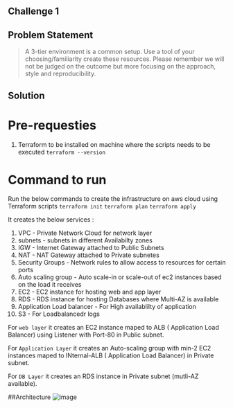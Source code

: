 ## Challenge 1

## Problem Statement

> A 3-tier environment is a common setup. Use a tool of your choosing/familiarity create these resources. Please remember we will not be judged on the outcome but more focusing on the approach, style and reproducibility.


## Solution

# Pre-requesties
1. Terraform to be installed on machine where the scripts needs to be executed `terraform --version`

# Command to run 
Run the below commands to create the infrastructure on aws cloud using Terraform scripts
`terraform init`
`terraform plan`
`terraform apply`

It creates the below services :
1.  VPC - Private Network Cloud for network layer
2.  subnets - subnets in different Availabilty zones
3.  IGW - Internet Gateway attached to Public Subnets
4.  NAT - NAT Gateway attached to Private subnetes
5.  Security Groups - Network rules to allow access to resources for certain ports
6.  Auto scaling group - Auto scale-in or scale-out of ec2 instances based on the load it receives
7.  EC2 - EC2 instance for hosting web and app layer
8.  RDS - RDS instance for hosting Databases where Multi-AZ is available
9.  Application Load balancer - For High availablilty of application
10. S3 - For Loadbalancedr logs

For `web layer` it creates an EC2 instance maped to ALB ( Application Load Balancer) using Listener with Port-80 in Public subnet.

For `Application Layer` it creates an Auto-scaling group with min-2 EC2 instances maped to INternal-ALB ( Application Load Balancer) in Private subnet.

For `DB Layer` it creates an RDS instance in Private subnet (mutli-AZ available).


##Architecture 
![image](https://user-images.githubusercontent.com/90919654/134827346-779fc0b7-2291-4912-92e3-b455424c64e0.png)

